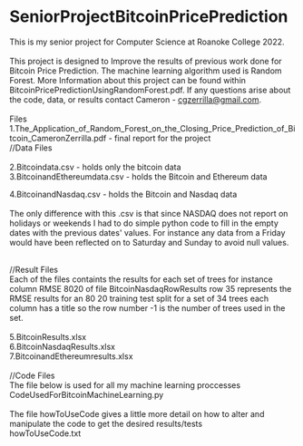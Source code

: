 # SeniorProjectBitcoinPricePrediction
This is my senior project for Computer Science at Roanoke College 2022.<br>
<br>
This project is designed to Improve the results of previous work done for Bitcoin Price Prediction. The machine learning
algorithm used is Random Forest. More Information about this project can be found within BitcoinPricePredictionUsingRandomForest.pdf. If any questions arise about the code, data, or results contact Cameron - cgzerrilla@gmail.com.<br>
<br>
Files<br>
1.The_Application_of_Random_Forest_on_the_Closing_Price_Prediction_of_Bitcoin_CameronZerrilla.pdf - final report for the project<br>
//Data Files <br>
<br>
2.Bitcoindata.csv - holds only the bitcoin data<br>
3.BitcoinandEthereumdata.csv - holds the Bitcoin and Ethereum data<br>

4.BitcoinandNasdaq.csv - holds the Bitcoin and Nasdaq data<br>
<br>
The only difference with this .csv is that since NASDAQ does not report on holidays or weekends I had to do simple python code to fill in the empty
dates with the previous dates' values. For instance any data from a Friday would have been reflected on to Saturday and Sunday to avoid null values.
<br>

<br>
//Result Files<br>
Each of the files containts the results for each set of trees for instance column RMSE 8020 of file BitcoinNasdaqRowResults row 35 represents the RMSE results for an 80 20 training test split for a set of 34 trees each column has a title so the row number -1 is the number of trees used in the set.<br>
<br>
5.BitcoinResults.xlsx<br>
6.BitcoinNasdaqResults.xlsx<br>
7.BitcoinandEthereumresults.xlsx<br>
<br>
//Code Files <br>
The file below is used for all my machine learning proccesses <br>
CodeUsedForBitcoinMachineLearning.py <br>
<br>
The file howToUseCode gives a little more detail on how to alter and manipulate the code to get the desired results/tests <br>
howToUseCode.txt<br>
<br>
